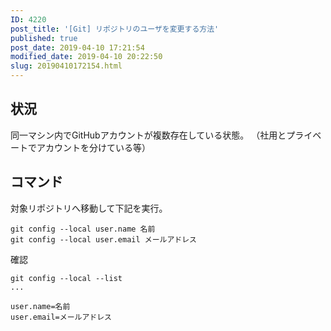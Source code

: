 ```yaml
---
ID: 4220
post_title: '[Git] リポジトリのユーザを変更する方法'
published: true
post_date: 2019-04-10 17:21:54
modified_date: 2019-04-10 20:22:50
slug: 20190410172154.html
---
```

<h2>状況</h2>

同一マシン内でGitHubアカウントが複数存在している状態。
（社用とプライベートでアカウントを分けている等）

<h2>コマンド</h2>

対象リポジトリへ移動して下記を実行。

<pre><code>git config --local user.name 名前
git config --local user.email メールアドレス
</code></pre>

確認

<pre><code>git config --local --list
...

user.name=名前
user.email=メールアドレス
</code></pre>